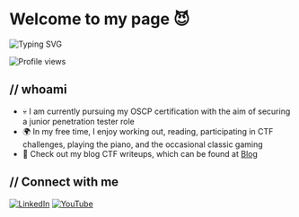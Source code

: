 # Welcome to my page 😈

![Typing SVG](https://readme-typing-svg.demolab.com?font=Fira+Code&size=30&duration=3000&pause=1000&color=8B0000&center=true&vCenter=true&width=435&lines=Aspiring+Pen+Tester;Jigsaw64)

![Profile views](https://img.shields.io/badge/Profile%20views-1,440-blue)

## // whoami

- 💀 I am currently pursuing my OSCP certification with the aim of securing a junior penetration tester role
- 🌍 In my free time, I enjoy working out, reading, participating in CTF challenges, playing the piano, and the occasional classic gaming
- 📝 Check out my blog CTF writeups, which can be found at [Blog](https://jigsaws64.github.io/)


## // Connect with me

[![LinkedIn](https://img.shields.io/badge/CJ%20ODDO-0077B5?style=for-the-badge&logo=linkedin&logoColor=white)](https://www.linkedin.com/in/cjoddo/)
[![YouTube](https://img.shields.io/badge/JIGSAW64-FF0000?style=for-the-badge&logo=youtube&logoColor=white)](https://www.youtube.com/channel/UCOpL5NKvSIVZ3iOxrAGAtzw)
